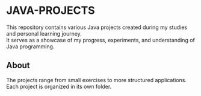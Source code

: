 # JAVA-PROJECTS

This repository contains various Java projects created during my studies and personal learning journey.  
It serves as a showcase of my progress, experiments, and understanding of Java programming.

## About
The projects range from small exercises to more structured applications. Each project is organized in its own folder.
